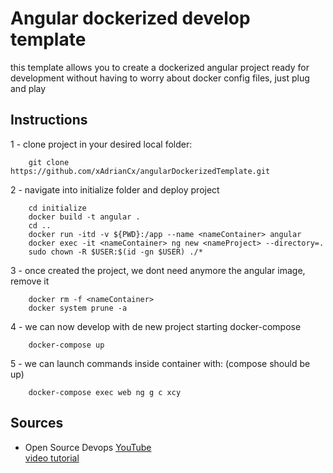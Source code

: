 # Angular dockerized develop template  

this template allows you to create a dockerized angular project ready for development without having to worry about docker config files, just plug and play  

## Instructions  

1 - clone project in your desired local folder:  
```
    git clone https://github.com/xAdrianCx/angularDockerizedTemplate.git  
```

2 - navigate into initialize folder and deploy project  
```
    cd initialize  
    docker build -t angular .  
    cd ..  
    docker run -itd -v ${PWD}:/app --name <nameContainer> angular  
    docker exec -it <nameContainer> ng new <nameProject> --directory=.  
    sudo chown -R $USER:$(id -gn $USER) ./*  
``` 

3 - once created the project, we dont need anymore the angular image, remove it  
```
    docker rm -f <nameContainer>  
    docker system prune -a  
```

4 - we can now develop with de new project starting docker-compose  
```
    docker-compose up  
```

5 - we can launch commands inside container with: (compose should be up)  
```   
    docker-compose exec web ng g c xcy  
```

## Sources
* Open Source Devops [YouTube](https://www.youtube.com/channel/UCIJg_4sIbnmPDRqPVUNkayg)  
[video tutorial](https://www.youtube.com/watch?v=i7tTwv4WVn0&t=75s)